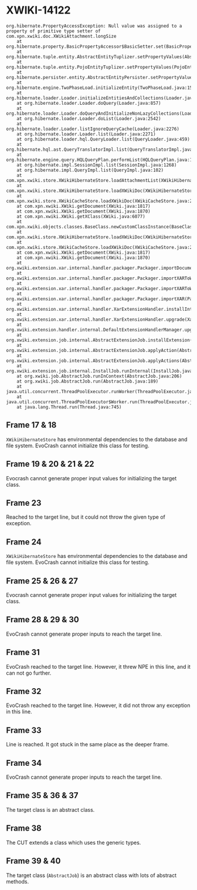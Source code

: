# XWIKI-14122
```
org.hibernate.PropertyAccessException: Null value was assigned to a property of primitive type setter of com.xpn.xwiki.doc.XWikiAttachment.longSize
	at org.hibernate.property.BasicPropertyAccessor$BasicSetter.set(BasicPropertyAccessor.java:109)
	at org.hibernate.tuple.entity.AbstractEntityTuplizer.setPropertyValues(AbstractEntityTuplizer.java:583)
	at org.hibernate.tuple.entity.PojoEntityTuplizer.setPropertyValues(PojoEntityTuplizer.java:229)
	at org.hibernate.persister.entity.AbstractEntityPersister.setPropertyValues(AbstractEntityPersister.java:3847)
	at org.hibernate.engine.TwoPhaseLoad.initializeEntity(TwoPhaseLoad.java:152)
	at org.hibernate.loader.Loader.initializeEntitiesAndCollections(Loader.java:982)
	at org.hibernate.loader.Loader.doQuery(Loader.java:857)
	at org.hibernate.loader.Loader.doQueryAndInitializeNonLazyCollections(Loader.java:274)
	at org.hibernate.loader.Loader.doList(Loader.java:2542)
	at org.hibernate.loader.Loader.listIgnoreQueryCache(Loader.java:2276)
	at org.hibernate.loader.Loader.list(Loader.java:2271)
	at org.hibernate.loader.hql.QueryLoader.list(QueryLoader.java:459)
	at org.hibernate.hql.ast.QueryTranslatorImpl.list(QueryTranslatorImpl.java:365)
	at org.hibernate.engine.query.HQLQueryPlan.performList(HQLQueryPlan.java:196)
	at org.hibernate.impl.SessionImpl.list(SessionImpl.java:1268)
	at org.hibernate.impl.QueryImpl.list(QueryImpl.java:102)
	at com.xpn.xwiki.store.XWikiHibernateStore.loadAttachmentList(XWikiHibernateStore.java:1644)
	at com.xpn.xwiki.store.XWikiHibernateStore.loadXWikiDoc(XWikiHibernateStore.java:889)
	at com.xpn.xwiki.store.XWikiCacheStore.loadXWikiDoc(XWikiCacheStore.java:280)
	at com.xpn.xwiki.XWiki.getDocument(XWiki.java:1817)
	at com.xpn.xwiki.XWiki.getDocument(XWiki.java:1870)
	at com.xpn.xwiki.XWiki.getXClass(XWiki.java:6077)
	at com.xpn.xwiki.objects.classes.BaseClass.newCustomClassInstance(BaseClass.java:1072)
	at com.xpn.xwiki.store.XWikiHibernateStore.loadXWikiDoc(XWikiHibernateStore.java:936)
	at com.xpn.xwiki.store.XWikiCacheStore.loadXWikiDoc(XWikiCacheStore.java:280)
	at com.xpn.xwiki.XWiki.getDocument(XWiki.java:1817)
	at com.xpn.xwiki.XWiki.getDocument(XWiki.java:1870)
	at org.xwiki.extension.xar.internal.handler.packager.Packager.importDocumentToWiki(Packager.java:201)
	at org.xwiki.extension.xar.internal.handler.packager.Packager.importXARToWiki(Packager.java:169)
	at org.xwiki.extension.xar.internal.handler.packager.Packager.importXARToWiki(Packager.java:141)
	at org.xwiki.extension.xar.internal.handler.packager.Packager.importXAR(Packager.java:131)
	at org.xwiki.extension.xar.internal.handler.XarExtensionHandler.installInternal(XarExtensionHandler.java:207)
	at org.xwiki.extension.xar.internal.handler.XarExtensionHandler.upgrade(XarExtensionHandler.java:188)
	at org.xwiki.extension.handler.internal.DefaultExtensionHandlerManager.upgrade(DefaultExtensionHandlerManager.java:139)
	at org.xwiki.extension.job.internal.AbstractExtensionJob.installExtension(AbstractExtensionJob.java:325)
	at org.xwiki.extension.job.internal.AbstractExtensionJob.applyAction(AbstractExtensionJob.java:209)
	at org.xwiki.extension.job.internal.AbstractExtensionJob.applyActions(AbstractExtensionJob.java:157)
	at org.xwiki.extension.job.internal.InstallJob.runInternal(InstallJob.java:152)
	at org.xwiki.job.AbstractJob.runInContext(AbstractJob.java:206)
	at org.xwiki.job.AbstractJob.run(AbstractJob.java:189)
	at java.util.concurrent.ThreadPoolExecutor.runWorker(ThreadPoolExecutor.java:1142)
	at java.util.concurrent.ThreadPoolExecutor$Worker.run(ThreadPoolExecutor.java:617)
	at java.lang.Thread.run(Thread.java:745)
```

## Frame 17 & 18
`XWikiHibernateStore` has environmental dependencies to the database and file system. EvoCrash cannot initialize this class for testing.

## Frame 19 & 20 & 21 & 22
Evocrash cannot generate proper input values for initializing the target class.

## Frame 23
Reached to the target line, but it could not throw the given type of exception.

## Frame 24
`XWikiHibernateStore` has environmental dependencies to the database and file system. EvoCrash cannot initialize this class for testing.

## Frame 25 & 26 & 27
Evocrash cannot generate proper input values for initializing the target class.

## Frame 28 & 29 & 30
EvoCrash cannot generate proper inputs to reach the target line.

## Frame 31
EvoCrash reached to the target line. However, it threw NPE in this line, and it can not go further.

## Frame 32
EvoCrash reached to the target line. However, it did not throw any exception in this line.

## Frame 33
Line is reached. It got stuck in the same place as the deeper frame.

## Frame 34
EvoCrash cannot generate proper inputs to reach the target line.

## Frame 35 & 36 & 37
The target class is an abstract class.

## Frame 38
The CUT extends a class which uses the generic types.

## Frame 39 & 40
The target class (`AbstractJob`) is an abstract class with lots of abstract methods.

